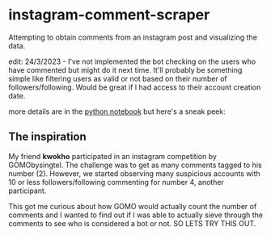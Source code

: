# instagram-comment-scraper
Attempting to obtain comments from an instagram post and visualizing the data.

edit: 24/3/2023 - I've not implemented the bot checking on the users who have commented but might do it next time. It'll probably be something simple like filtering users as valid or not based on their number of followers/following. Would be great if I had access to their account creation date.

more details are in the [python notebook]([url](https://github.com/samuelrawrs/instagram-comment-scraper/blob/main/instagram-comment-scraper.ipynb)) but here's a sneak peek:

## The inspiration
My friend **kwokho** participated in an instagram competition by GOMObysingtel. The challenge was to get as many comments tagged to his number (2). However, we started observing many suspicious accounts with 10 or less followers/following commenting for number 4, another participant.

This got me curious about how GOMO would actually count the number of comments and I wanted to find out if I was able to actually sieve through the comments to see who is considered a bot or not. SO LETS TRY THIS OUT.

